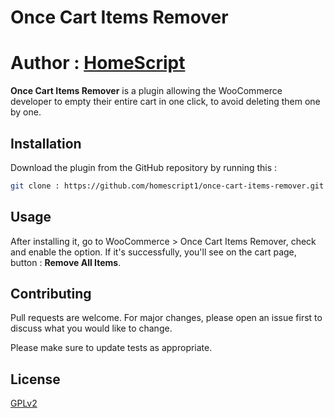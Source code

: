 # Once Cart Items Remover

# Author : [HomeScript](https://homescriptone.com)

**Once Cart Items Remover** is a plugin allowing the WooCommerce developer to empty their entire cart in one click, to avoid deleting them one by one.

## Installation

Download the plugin from the GitHub repository by running this :

```bash
git clone : https://github.com/homescript1/once-cart-items-remover.git
```

## Usage
After installing it, go to WooCommerce > Once Cart Items Remover, check and enable the option. If it's successfully, you'll see on the cart page, button : **Remove All Items**. 



## Contributing
Pull requests are welcome. For major changes, please open an issue first to discuss what you would like to change.

Please make sure to update tests as appropriate.

## License
[GPLv2](https://github.com/homescript1/once-cart-items-remover/blob/master/LICENSE.txt)
